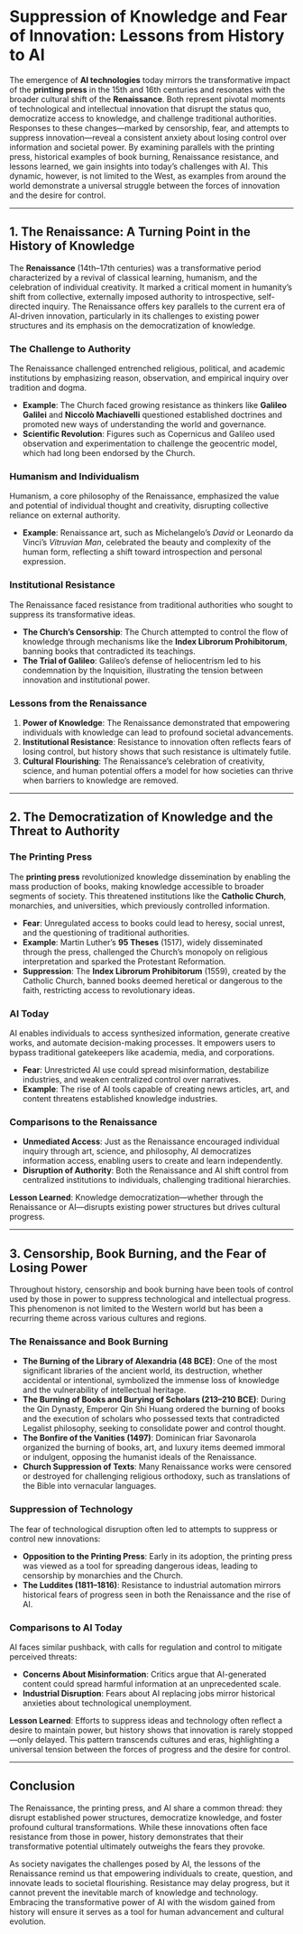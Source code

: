 # Suppression of Knowledge and Fear of Innovation: Lessons from History to AI

The emergence of **AI technologies** today mirrors the transformative impact of the **printing press** in the 15th and
16th centuries and resonates with the broader cultural shift of the **Renaissance**. Both represent pivotal moments of
technological and intellectual innovation that disrupt the status quo, democratize access to knowledge, and challenge
traditional authorities. Responses to these changes—marked by censorship, fear, and attempts to suppress
innovation—reveal a consistent anxiety about losing control over information and societal power. By examining parallels
with the printing press, historical examples of book burning, Renaissance resistance, and lessons learned, we gain
insights into today’s challenges with AI. This dynamic, however, is not limited to the West, as examples from around
the world demonstrate a universal struggle between the forces of innovation and the desire for control.

---

## 1. The Renaissance: A Turning Point in the History of Knowledge

The **Renaissance** (14th–17th centuries) was a transformative period characterized by a revival of classical learning,
humanism, and the celebration of individual creativity. It marked a critical moment in humanity’s shift from collective,
externally imposed authority to introspective, self-directed inquiry. The Renaissance offers key parallels to the
current era of AI-driven innovation, particularly in its challenges to existing power structures and its emphasis on the
democratization of knowledge.

### The Challenge to Authority

The Renaissance challenged entrenched religious, political, and academic institutions by emphasizing reason,
observation, and empirical inquiry over tradition and dogma.

- **Example**: The Church faced growing resistance as thinkers like **Galileo Galilei** and **Niccolò Machiavelli**
  questioned established doctrines and promoted new ways of understanding the world and governance.
- **Scientific Revolution**: Figures such as Copernicus and Galileo used observation and experimentation to challenge
  the geocentric model, which had long been endorsed by the Church.

### Humanism and Individualism

Humanism, a core philosophy of the Renaissance, emphasized the value and potential of individual thought and creativity,
disrupting collective reliance on external authority.

- **Example**: Renaissance art, such as Michelangelo’s *David* or Leonardo da Vinci’s *Vitruvian Man*, celebrated the
  beauty and complexity of the human form, reflecting a shift toward introspection and personal expression.

### Institutional Resistance

The Renaissance faced resistance from traditional authorities who sought to suppress its transformative ideas.

- **The Church’s Censorship**: The Church attempted to control the flow of knowledge through mechanisms like the **Index
  Librorum Prohibitorum**, banning books that contradicted its teachings.
- **The Trial of Galileo**: Galileo’s defense of heliocentrism led to his condemnation by the Inquisition, illustrating
  the tension between innovation and institutional power.

### Lessons from the Renaissance

1. **Power of Knowledge**: The Renaissance demonstrated that empowering individuals with knowledge can lead to profound
   societal advancements.
2. **Institutional Resistance**: Resistance to innovation often reflects fears of losing control, but history shows that
   such resistance is ultimately futile.
3. **Cultural Flourishing**: The Renaissance’s celebration of creativity, science, and human potential offers a model
   for how societies can thrive when barriers to knowledge are removed.

---

## 2. The Democratization of Knowledge and the Threat to Authority

### The Printing Press

The **printing press** revolutionized knowledge dissemination by enabling the mass production of books, making knowledge
accessible to broader segments of society. This threatened institutions like the **Catholic Church**, monarchies, and
universities, which previously controlled information.

- **Fear**: Unregulated access to books could lead to heresy, social unrest, and the questioning of traditional
  authorities.
- **Example**: Martin Luther’s **95 Theses** (1517), widely disseminated through the press, challenged the Church’s
  monopoly on religious interpretation and sparked the Protestant Reformation.
- **Suppression**: The **Index Librorum Prohibitorum** (1559), created by the Catholic Church, banned books deemed
  heretical or dangerous to the faith, restricting access to revolutionary ideas.

### AI Today

AI enables individuals to access synthesized information, generate creative works, and automate decision-making
processes. It empowers users to bypass traditional gatekeepers like academia, media, and corporations.

- **Fear**: Unrestricted AI use could spread misinformation, destabilize industries, and weaken centralized control over
  narratives.
- **Example**: The rise of AI tools capable of creating news articles, art, and content threatens established knowledge
  industries.

### Comparisons to the Renaissance

- **Unmediated Access**: Just as the Renaissance encouraged individual inquiry through art, science, and philosophy, AI
  democratizes information access, enabling users to create and learn independently.
- **Disruption of Authority**: Both the Renaissance and AI shift control from centralized institutions to individuals,
  challenging traditional hierarchies.

**Lesson Learned**: Knowledge democratization—whether through the Renaissance or AI—disrupts existing power structures
but drives cultural progress.

---

## 3. Censorship, Book Burning, and the Fear of Losing Power

Throughout history, censorship and book burning have been tools of control used by those in power to suppress
technological and intellectual progress. This phenomenon is not limited to the Western world but has been a recurring
theme across various cultures and regions.

### The Renaissance and Book Burning

- **The Burning of the Library of Alexandria (48 BCE)**: One of the most significant libraries of the ancient world,
  its destruction, whether accidental or intentional, symbolized the immense loss of knowledge and the vulnerability
  of intellectual heritage.
- **The Burning of Books and Burying of Scholars (213–210 BCE)**: During the Qin Dynasty, Emperor Qin Shi Huang
  ordered the burning of books and the execution of scholars who possessed texts that contradicted Legalist
  philosophy, seeking to consolidate power and control thought.
- **The Bonfire of the Vanities (1497)**: Dominican friar Savonarola organized the burning of books, art, and luxury
  items deemed immoral or indulgent, opposing the humanist ideals of the Renaissance.
- **Church Suppression of Texts**: Many Renaissance works were censored or destroyed for challenging religious
  orthodoxy, such as translations of the Bible into vernacular languages.

### Suppression of Technology

The fear of technological disruption often led to attempts to suppress or control new innovations:

- **Opposition to the Printing Press**: Early in its adoption, the printing press was viewed as a tool for spreading
  dangerous ideas, leading to censorship by monarchies and the Church.
- **The Luddites (1811–1816)**: Resistance to industrial automation mirrors historical fears of progress seen in both
  the Renaissance and the rise of AI.

### Comparisons to AI Today

AI faces similar pushback, with calls for regulation and control to mitigate perceived threats:

- **Concerns About Misinformation**: Critics argue that AI-generated content could spread harmful information at an
  unprecedented scale.
- **Industrial Disruption**: Fears about AI replacing jobs mirror historical anxieties about technological unemployment.

**Lesson Learned**: Efforts to suppress ideas and technology often reflect a desire to maintain power, but history shows
that innovation is rarely stopped—only delayed. This pattern transcends cultures and eras, highlighting a universal
tension between the forces of progress and the desire for control.

---

## Conclusion

The Renaissance, the printing press, and AI share a common thread: they disrupt established power structures,
democratize knowledge, and foster profound cultural transformations. While these innovations often face resistance from
those in power, history demonstrates that their transformative potential ultimately outweighs the fears they provoke.

As society navigates the challenges posed by AI, the lessons of the Renaissance remind us that empowering individuals to
create, question, and innovate leads to societal flourishing.
Resistance may delay progress, but it cannot prevent the inevitable march of knowledge and technology.
Embracing the transformative power of AI with the wisdom gained from history will ensure it serves as a tool for human
advancement and cultural evolution.